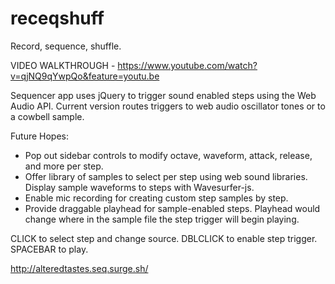 # receqshuff
Record, sequence, shuffle.  
  
VIDEO WALKTHROUGH - https://www.youtube.com/watch?v=qjNQ9qYwpQo&feature=youtu.be

Sequencer app uses jQuery to trigger sound enabled steps using the Web Audio API. Current version routes triggers to web audio oscillator tones or to a cowbell sample.  
  
Future Hopes:  
- Pop out sidebar controls to modify octave, waveform, attack, release, and more per step.  
- Offer library of samples to select per step using web sound libraries. Display sample waveforms to steps with Wavesurfer-js.
- Enable mic recording for creating custom step samples by step.  
- Provide draggable playhead for sample-enabled steps. Playhead would change where in the sample file the step trigger will begin playing.  

CLICK to select step and change source.
DBLCLICK to enable step trigger.
SPACEBAR to play.

http://alteredtastes.seq.surge.sh/
